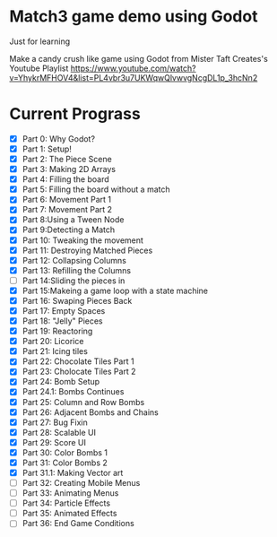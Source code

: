 # Match3 game demo using Godot

Just for learning

Make a candy crush like game using Godot from Mister Taft Creates's Youtube Playlist https://www.youtube.com/watch?v=YhykrMFHOV4&list=PL4vbr3u7UKWqwQlvwvgNcgDL1p_3hcNn2

# Current Prograss

- [x] Part 0: Why Godot?
- [x] Part 1: Setup!
- [x] Part 2: The Piece Scene
- [x] Part 3: Making 2D Arrays
- [x] Part 4: Filling the board
- [x] Part 5: Filling the board without a match
- [x] Part 6: Movement Part 1
- [x] Part 7: Movement Part 2
- [x] Part 8:Using a Tween Node
- [x] Part 9:Detecting a Match
- [x] Part 10: Tweaking the movement
- [x] Part 11: Destroying Matched Pieces
- [x] Part 12: Collapsing Columns
- [x] Part 13: Refilling the Columns
- [ ] Part 14:Sliding the pieces in
- [x] Part 15:Makeing a game loop with a state machine
- [x] Part 16: Swaping Pieces Back
- [x] Part 17: Empty Spaces
- [x] Part 18: "Jelly" Pieces
- [x] Part 19: Reactoring
- [x] Part 20: Licorice
- [x] Part 21: Icing tiles
- [x] Part 22: Chocolate Tiles Part 1
- [x] Part 23: Cholocate Tiles Part 2
- [x] Part 24: Bomb Setup
- [x] Part 24.1:  Bombs Continues
- [x] Part 25: Column and Row Bombs
- [x] Part 26: Adjacent Bombs and Chains
- [x] Part 27: Bug Fixin
- [x] Part 28: Scalable UI
- [x] Part 29: Score UI
- [x] Part 30: Color Bombs 1
- [x] Part 31: Color Bombs 2
- [x] Part 31.1: Making Vector art
- [ ] Part 32: Creating Mobile Menus
- [ ] Part 33: Animating Menus
- [ ] Part 34: Particle Effects
- [ ] Part 35: Animated Effects
- [ ] Part 36: End Game Conditions
